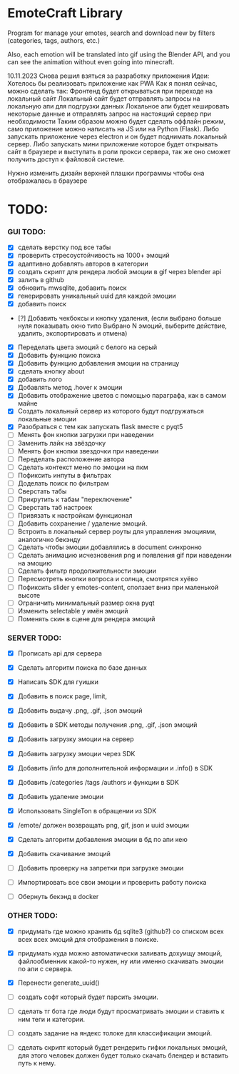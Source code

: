 # EmoteCraft Library
Program for manage your emotes, search and download new by filters (categories, tags, authors, etc.)

Also, each emotion will be translated into gif using the Blender API, and you can see the animation without even going into minecraft.

10.11.2023 Снова решил взяться за разработку приложения
Идеи:
Хотелось бы реализовать приложение как PWA
Как я понял сейчас, можно сделать так: 
    Фронтенд будет открываться при переходе на локальный сайт
    Локальный сайт будет отправлять запросы на локальную апи для подгрузки данных
    Локальное апи будет кешировать некоторые данные и отправлять запрос на настоящий сервер при необходимости
        Таким образом можно будет сделать оффлайн режим, само приложение можно написать на JS или на Python (Flask).
        Либо запускать приложение через electron и он будет поднимать локальный сервер.
        Либо запускать мини приложение которое будет открывать сайт в браузере и выступать в роли прокси сервера, 
        так же оно сможет получить доступ к файловой системе.

Нужно изменить дизайн верхней плашки программы чтобы она отображалась в браузере


# TODO:

### GUI TODO:
 - [x] сделать верстку под все табы
 - [x] проверить стресоустойчивость на 1000+ эмоций 
 - [x] адаптивно добавлять авторов в категории
 - [x] создать скрипт для рендера любой эмоции в gif через blender api
 - [x] залить в github
 - [x] обновить mwsqlite, добавить поиск
 - [x] генерировать уникальный uuid для каждой эмоции
 - [x] добавить поиск 
 - [?] Добавить чекбоксы и кнопку удаления, (если выбрано больше нуля показывать окно типо Выбрано N эмоций, выберите действие, удалить, экспортировать и отмена)
 - [x] Переделать цвета эмоций с белого на серый
 - [x] Добавить функцию поиска
 - [x] Добавить функцию добавления эмоции на страницу
 - [x] сделать кнопку about
 - [x] добавить лого
 - [x] Добавлять метод .hover к эмоции
 - [x] Добавить отображение цветов с помощью параграфа, как в самом майне
 - [x] Создать локальный сервер из которого будут подгружаться локальные эмоции
 - [x] Разобраться с тем как запускать flask вместе с pyqt5
 - [ ] Менять фон кнопки загрузки при наведении
 - [ ] Заменить лайк на звёздочку
 - [ ] Менять фон кнопки звездочки при наведении
 - [ ] Переделать расположение автора
 - [ ] Сделать контекст меню по эмоции на пкм
 - [ ] Пофиксить инпуты в фильтрах
 - [ ] Доделать поиск по фильтрам
 - [ ] Сверстать табы
 - [ ] Прикрутить к табам "переключение"
 - [ ] Сверстать таб настроек
 - [ ] Привязать к настройкам функционал
 - [ ] Добавить сохранение / удаление эмоций.
 - [ ] Встроить в локальный сервер роуты для управления эмоциями, аналогично бекэнду
 - [ ] Сделать чтобы эмоции добавлялись в document синхронно
 - [ ] Сделать анимацию исчезновения png и появления gif при наведении на эмоцию
 - [ ] Сделать фильтр продолжительности эмоции
 - [ ] Пересмотреть кнопки вопроса и солнца, смотрятся хуёво
 - [ ] Пофиксить slider у emotes-content, сползает вниз при маленькой высоте
 - [ ] Ограничить минимальный размер окна pyqt
 - [ ] Изменить selectable у имён эмоций
 - [ ] Поменять скин в сцене для рендера эмоций

### SERVER TODO:
- [x] Прописать api для сервера 
- [x] Сделать алгоритм поиска по базе данных
- [x] Написать SDK для гуишки
- [x] Добавить в поиск page, limit,
- [x] Добавить выдачу .png, .gif, .json эмоций
- [x] Добавить в SDK методы получения .png, .gif, .json эмоций
- [x] Добавить загрузку эмоции на сервер
- [x] Добавить загрузку эмоции через SDK
- [x] Добавить /info для дополнительной информации и .info() в SDK
- [x] Добавить /categories /tags /authors и функции в SDK
- [x] Добавить удаление эмоции
- [x] Использовать SingleTon в обращении из SDK
- [x] /emote/<uuid> должен возвращать png, gif, json и uuid эмоции
- [x] Сделать алгоритм добавления эмоции в бд по апи кею
- [x] Добавить скачивание эмоций 
- [ ] Добавить проверку на запретки при загрузке эмоции
- [ ] Импортировать все свои эмоции и проверить работу поиска
- [ ] Обернуть бекэнд в docker


### OTHER TODO:
 - [x] придумать где можно хранить бд sqlite3 (github?) со списком всех всех всех эмоций для отображения в поиске.
 - [x] придумать куда можно автоматически заливать дохуищу эмоций, файлообменник какой-то нужен, ну или именно скачивать эмоции по апи с сервера.
 - [x] Перенести generate_uuid()
 - [ ] создать софт который будет парсить эмоции.
 - [ ] сделать тг бота где люди будут просматривать эмоции и ставить к ним теги и категории.
 - [ ] создать задание на яндекс толоке для классификации эмоций.
 - [ ] сделать скрипт который будет рендерить гифки локальных эмоций, для этого человек должен будет только скачать блендер и вставить путь к нему.
 
